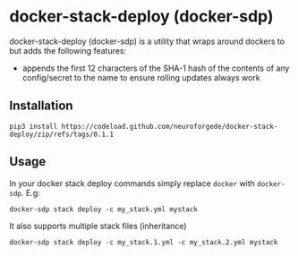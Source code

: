 docker-stack-deploy (docker-sdp)
================================

docker-stack-deploy (docker-sdp) is a utility that wraps around dockers to but adds the following features:

- appends the first 12 characters of the SHA-1 hash of the contents of any config/secret to the name to ensure rolling updates always work

Installation
------------

```
pip3 install https://codeload.github.com/neuroforgede/docker-stack-deploy/zip/refs/tags/0.1.1
```

Usage
-----

In your docker stack deploy commands simply replace `docker` with `docker-sdp`. E.g:

```
docker-sdp stack deploy -c my_stack.yml mystack
```

It also supports multiple stack files (inheritance)

```
docker-sdp stack deploy -c my_stack.1.yml -c my_stack.2.yml mystack
```